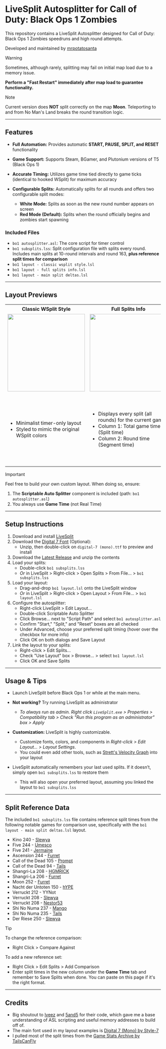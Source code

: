 # LiveSplit Autosplitter for Call of Duty: Black Ops 1 Zombies

This repository contains a LiveSplit Autosplitter designed for Call of Duty: Black Ops 1 Zombies speedruns and high round attempts.

Developed and maintained by [mrpotatosanta](https://www.twitch.tv/mrpotatosanta)

> [!WARNING]
> Sometimes, although rarely, splitting may fail on initial map load due to a memory issue.
>
> **Perform a "Fast Restart" immediately after map load to guarantee functionality.**

> [!NOTE]
> Current version does **NOT** split correctly on the map **Moon**. Teleporting to and from No Man's Land breaks the round transition logic.

---

## Features
- **Full Automation:** Provides automatic **START, PAUSE, SPLIT, and RESET** functionality
  
- **Game Support:** Supports Steam, BGamer, and Plutonium versions of T5 (Black Ops 1)
  
- **Accurate Timing:** Utilizes game time tied directly to game ticks (identical to hooked WSplit) for maximum accuracy
  
- **Configurable Splits:** Automatically splits for all rounds and offers two configurable split modes:
    - **White Mode:** Splits as soon as the new round number appears on screen
    - **Red Mode (Default):** Splits when the round officially begins and zombies start spawning

### Included Files
- `bo1 autosplitter.asl`: The core script for timer control
- `bo1 subsplits.lss`: Split configuration file with splits every round. Includes main splits at 10-round intervals and round 163, **plus reference split times for comparison**
- `bo1 layout - classic wsplit style.lsl`
- `bo1 layout - full splits info.lsl`
- `bo1 layout - main split deltas.lsl`

---

## Layout Previews

<table>
  <tr>
    <th style="text-align:center;">Classic WSplit Style</th>
    <th style="text-align:center;">Full Splits Info</th>
    <th style="text-align:center;">Main Split Deltas</th>
  </tr>
  <tr>
    <td>
      <div align="center">
        <img src="https://github.com/user-attachments/assets/cdeb8d6f-f1cd-48e2-ae5e-99fe11add9e4" width="250" />
      </div>
    </td>
    <td>
      <div align="center">
        <img src="https://github.com/user-attachments/assets/1ca65df0-5f05-4f0f-a333-699dd0affa8e" width="250" />
      </div>
    </td>
    <td>
      <div align="center">
        <img src="https://github.com/user-attachments/assets/58ece1b1-f951-46f1-9c1f-a21de513e641" width="250" />
      </div>
    </td>
  </tr>
  <tr>
    <td>
      <ul>
        <li>Minimalist timer-only layout</li>
        <li>Styled to mimic the original WSplit colors</li>
      </ul>
    </td>
    <td>
      <ul>
        <li>Displays every split (all rounds) for the current game</li>
        <li>Column 1: Total game time (Split time)</li>
        <li>Column 2: Round time (Segment time)</li>
      </ul>
    </td>
    <td>
      <ul>
        <li>Displays main splits at every 10-round interval, plus round 163</li>
        <li>Compares the current run against a reference game</li>
        <li>Column 1: Time delta (+/-) vs reference</li>
        <li>Column 2: Split times: white for reference, yellow for current run</li>
      </ul>
    </td>
  </tr>
</table>

> [!IMPORTANT]
> Feel free to build your own custom layout. When doing so, ensure:
> 
> 1. The **Scriptable Auto Splitter** component is included (path: `bo1 autosplitter.asl`)
> 2. You always use **Game Time** (not Real Time)

---

## Setup Instructions

1. Download and install [LiveSplit](https://livesplit.org/)
2. Download the [Digital 7 Font](https://www.dafont.com/digital-7.font) (Optional):
   - Unzip, then double-click on `digital-7 (mono).ttf` to preview and install
3. Download the [Latest Release](https://github.com/mrpotatosanta/bo1-zombies-autosplitter/releases/latest) and unzip the contents
4. Load your splits:
   - Double-click `bo1 subsplits.lss`
   - *Or* in LiveSplit > Right-click > Open Splits > From File... > `bo1 subsplits.lss`
5. Load your layout:
   - Drag-and-drop `bo1 layout.lsl` onto the LiveSplit window
   - *Or* in LiveSplit > Right-click > Open Layout > From File... > `bo1 layout.lsl`
6. Configure the autosplitter:
   - Right-click LiveSplit > Edit Layout...
   - Double-click Scriptable Auto Splitter
   - Click Browse... next to "Script Path" and select `bo1 autosplitter.asl`
   - Confirm "Start," "Split," and "Reset" boxes are all checked
   - Under Advanced, choose your preferred split timing (hover over the checkbox for more info)
   - Click OK on both dialogs and Save Layout
7. Link the layout to your splits:
   - Right-click > Edit Splits...
   - Check "Use Layout" box > Browse... > select `bo1 layout.lsl`
   - Click OK and Save Splits

---

## Usage & Tips
- Launch LiveSplit before Black Ops 1 or while at the main menu.
  
- **Not working?** Try running LiveSplit as administrator
   - *To always run as admin. Right click `LiveSplit.exe` > Properties > Compatibility tab > Check "Run this program as an administrator" box > Apply*
     
- **Customization:** LiveSplit is highly customizable.
   - Customize fonts, colors, and components in *Right-click > Edit Layout... > Layout Settings*.
   - You could even add other tools, such as [Strett's Velocity Graph](https://github.com/strett/LiveSplit-Velocity-Graph-For-BO1-BO2-WAW-MW2) into your layout
     
- LiveSplit automatically remembers your last used splits. If it doesn’t, simply open `bo1 subsplits.lss` to restore them
   - This will also open your preferred layout, assuming you linked the layout to `bo1 subsplits.lss`

---

## Split Reference Data
The included `bo1 subsplits.lss` file contains reference split times from the following notable games for comparison use, specifically with the `bo1 layout - main split deltas.lsl` layout.

- Kino 240 - [Slewya](https://www.youtube.com/playlist?list=PLWr9iFTeOsB7SkXt0w49eMK9_onTjo54G)
- Five 244 - [Umesco](https://www.youtube.com/watch?v=MvTyAw3vkwk)
- Five 241 - [Jermaine](https://www.youtube.com/watch?v=pkglPf03vpY)
- Ascension 244 - [Furret](https://www.youtube.com/watch?v=Hg1MFl1p6LA&list=PL_hWedWbKNk5K9J6kfGahpy1K2K0foKZk)
- Call of the Dead 105 - [Prompt](https://www.youtube.com/watch?v=FvTgTl8p990)
- Call of the Dead 94 - [Tails](https://www.youtube.com/playlist?list=PLCarQI8WPOf_jekCCzJ-iGNaF3Sp1isoo)
- Shangri-La 208 - [HGMRICK](https://www.youtube.com/watch?v=zxe3-SUz6-8)
- Shangri-La 206 - [Furret](https://www.youtube.com/playlist?list=PL_hWedWbKNk5CXcZIaW_wVe6-uDUohwAf)
- Moon 252 - [Furret](https://www.youtube.com/playlist?list=PL_hWedWbKNk5RwFpeZHKKOlGTPDstUky3)
- Nacht der Untoten 150 - [hYPE](https://www.youtube.com/watch?v=4aRSc2i9xF0)
- Verruckt 212 - YYNot
- Verruckt 208 - [Slewya](https://www.youtube.com/watch?v=pvMx12CGACQ&list=PLWr9iFTeOsB7xdBLA6vK77r4JFI8nbfRu)
- Verruckt 208 - [Nestor53](https://www.youtube.com/watch?v=2AxJcFAZ_Wo)
- Shi No Numa 237 - [Mango](https://www.youtube.com/playlist?list=PLC1OcLOAJdHBD_w274LCmOF4iCEUreDJX)
- Shi No Numa 235 - [Tails](https://www.youtube.com/playlist?list=PLCarQI8WPOf91mjmsok45EaoxITjS2ahD)
- Der Riese 250 - [Slewya](https://www.youtube.com/playlist?list=PLWr9iFTeOsB6417HfAeNQnSYeXPy6eaE8)

> [!TIP]
> To change the reference comparison:
> - Right Click > Compare Against
>
> To add a new reference set:
> - Right Click > Edit Splits > Add Comparison
> - Enter split times in the new column under the **Game Time** tab and remember to Save Splits when done. You can paste on this page if it's the right format.

---

## Credits
- Big shoutout to [lveez](https://github.com/lveez/bo1-timers) and [5and5](https://github.com/5and5/LiveSplitAutoSplitterForBlackOpsZombies) for their code, which gave me a base understanding of ASL scripting and useful memory addresses to build off of.
- The main font used in my layout examples is [Digital 7 (Mono) by Style-7](https://www.dafont.com/digital-7.font)
- I pulled most of the split times from the [Game Stats Archive by TailsCanFly](https://docs.google.com/spreadsheets/d/1O05W14n6CZezorPmM6Ott-bjdnQxXPFeizN6f4OGNPU/edit?usp=sharing)
